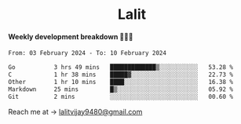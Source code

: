 <h1 align="center">Lalit</h1>

#### Weekly development breakdown 👨🏻‍💻
<!--START_SECTION:waka-->

```txt
From: 03 February 2024 - To: 10 February 2024

Go           3 hrs 49 mins   █████████████▒░░░░░░░░░░░   53.28 %
C            1 hr 38 mins    █████▓░░░░░░░░░░░░░░░░░░░   22.73 %
Other        1 hr 10 mins    ████░░░░░░░░░░░░░░░░░░░░░   16.38 %
Markdown     25 mins         █▒░░░░░░░░░░░░░░░░░░░░░░░   05.92 %
Git          2 mins          ░░░░░░░░░░░░░░░░░░░░░░░░░   00.60 %
```

<!--END_SECTION:waka-->

Reach me at → lalitvijay9480@gmail.com
